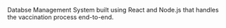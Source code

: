 Databse Management System built using React and Node.js that handles the vaccination process end-to-end.

